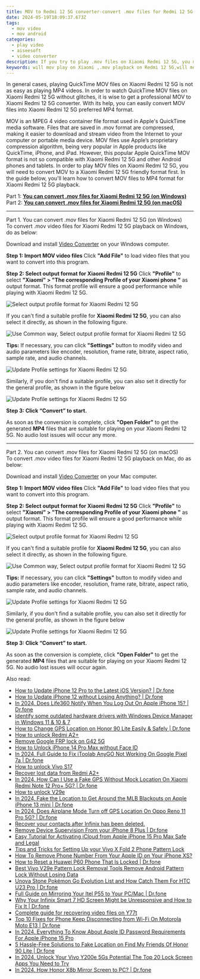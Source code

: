 ```yaml
---
title: MOV to Redmi 12 5G converter-convert .mov files for Redmi 12 5G
date: 2024-05-19T18:09:37.673Z
tags: 
  - mov video
  - mov android
categories: 
  - play video
  - aiseesoft
  - video converter
description: If you try to play .mov files on Xiaomi Redmi 12 5G, you may encounter issues one or another. That’s because .mov files don't play well on Android devices. However, this problem can be solved via converting MOV files to MP4 format. 
keywords: will mov play on Xiaomi ,.mov playback on Redmi 12 5G,will mov play on Redmi 12 5G,does mov play on Xiaomi Redmi 12 5G,watch .mov on Redmi 12 5G,play .mov on Xiaomi Redmi 12 5G,playing mov videos on phone android,mov converter for android,mov file not supported in Xiaomi Redmi 12 5G,mov to h264 converter android,mov codec vlc android,how to convert mov into h264 on android
---
```


<div class="atpl-content atpl-for-aiseesoft-video-converter play-mov-on-android">

<div class="atpl-post-description-part-1">
<div class="tpl-content-sub-paragraph-normal">
  <p>
    In general cases, playing QuickTime MOV files on Xiaomi Redmi 12 5G is not as easy as playing MP4 videos. In order to watch QuickTime MOV files on Xiaomi Redmi 12 5G without glitches, it is wise to get a professional MOV to Xiaomi Redmi 12 5G converter. With its help, you can easily convert MOV files into Xiaomi Redmi 12 5G preferred MP4 format. 
  </p>
</div>
</div>



<div class="atpl-post-description-part-2">
<div class="tpl-content-sub-paragraph-content">
  <p>
    MOV is an MPEG 4 video container file format used in Apple's QuickTime media software. Files that are saved in .mov format are compressed, making it easier to download and stream video from the Internet to your computer or portable media device. MOV files use Apple’s proprietary compression algorithm, being very popular in Apple products like QuickTime, iPhone, and iPad. However, this popular Apple QuickTime MOV format is not so compatible with Xiaomi Redmi 12 5G and other Android phones and tablets. In order to play MOV files on Xiaomi Redmi 12 5G, you will need to convert MOV to a Xiaomi Redmi 12 5G friendly format first. In the guide below, you'll learn how to convert MOV files to MP4 format for Xiaomi Redmi 12 5G playback.
  </p>
</div>
</div>

Part 1: <strong><a href="#p1">You can convert .mov files for Xiaomi Redmi 12 5G (on Windows)</a></strong>
Part 2: <strong><a href="#p2">You can convert .mov files for Xiaomi Redmi 12 5G (on macOS)</a></strong>

<!-- Part 1 -->
<a id="p1" name="p1" ></a><hr>

<div class="atpl-step-part-style">Part 1. You can convert .mov files for Xiaomi Redmi 12 5G (on Windows)</div>
To convert .mov video files for Xiaomi Redmi 12 5G playback on Windows, do as below:

Download and install <a class="atpl-step-content-a-style" href="https://tools.techidaily.com/aiseesoft-total-video-converter/" >Video Converter</a> on your Windows computer.


<strong>Step 1: Import MOV video files </strong>
Click <b>"Add File"</b> to load video files that you want to convert into this program.

<strong>Step 2: Select output format for Xiaomi Redmi 12 5G</strong>
Click <b>"Profile"</b> to select <b>"Xiaomi" > "The corresponding Profile of your Xiaomi phone "</b> as output format. This format profile will ensure a good performance while playing with Xiaomi Redmi 12 5G.

<img src="https://tools.techidaily.com/images/apps/aiseesoft/video-converter/devices/xiaomi/fv.mp4/win/profile.png" class="atpl-imgstyle" alt="Select output profile format for Xiaomi Redmi 12 5G" />

If you can't find a suitable profile for **Xiaomi Redmi 12 5G**, you can also select it directly, as shown in the following figure.

<img src="https://tools.techidaily.com/images/apps/aiseesoft/video-converter/devices/common_android/fv.mp4/win/profile.png" class="atpl-imgstyle" alt="Use Common way, Select output profile format for Xiaomi Redmi 12 5G" />

<strong>Tips:</strong>
If necessary, you can click <b>"Settings"</b> button to modify video and audio parameters like encoder, resolution, frame rate, bitrate, aspect ratio, sample rate, and audio channels. 

<img src="https://tools.techidaily.com/images/apps/aiseesoft/video-converter/devices/xiaomi/fv.mp4/win/settings.png" class="atpl-imgstyle"  alt="Update Profile settings for Xiaomi Redmi 12 5G" />

Similarly, if you don't find a suitable profile, you can also set it directly for the general profile, as shown in the figure below

<img src="https://tools.techidaily.com/images/apps/aiseesoft/video-converter/devices/common_android/fv.mp4/win/settings.png" class="atpl-imgstyle"  alt="Update Profile settings for Xiaomi Redmi 12 5G" />

<strong>Step 3: Click “Convert” to start.</strong>

As soon as the conversion is complete, click <b>"Open Folder"</b> to get the generated <b>MP4</b> files that are suitable for playing on your Xiaomi Redmi 12 5G. No audio lost issues will occur any more.

<!-- Part 2 -->
<a id="p2" name="p2"></a><hr>

<div class="atpl-step-part-style">Part 2. You can convert .mov files for Xiaomi Redmi 12 5G (on macOS)</div>
To convert .mov video files for Xiaomi Redmi 12 5G playback on Mac, do as below:

Download and install <a class="atpl-step-content-a-style" href="https://tools.techidaily.com/aiseesoft-total-video-converter/" >Video Converter</a> on your Mac computer.

<strong>Step 1: Import MOV video files </strong>
Click <b>"Add File"</b> to load video files that you want to convert into this program.

<strong>Step 2: Select output format for Xiaomi Redmi 12 5G</strong>
Click <b>"Profile"</b> to select <b>"Xiaomi" > "The corresponding Profile of your Xiaomi phone "</b> as output format. This format profile will ensure a good performance while playing with Xiaomi Redmi 12 5G.

<img src="https://tools.techidaily.com/images/apps/aiseesoft/video-converter/devices/xiaomi/fv.mp4/mac/profile.png" class="atpl-imgstyle" alt="Select output profile format for Xiaomi Redmi 12 5G" />

If you can't find a suitable profile for **Xiaomi Redmi 12 5G**, you can also select it directly, as shown in the following figure.

<img src="https://tools.techidaily.com/images/apps/aiseesoft/video-converter/devices/common_android/fv.mp4/mac/profile.png" class="atpl-imgstyle" alt="Use Common way, Select output profile format for Xiaomi Redmi 12 5G" />

<strong>Tips:</strong>
If necessary, you can click <b>"Settings"</b> button to modify video and audio parameters like encoder, resolution, frame rate, bitrate, aspect ratio, sample rate, and audio channels. 

<img src="https://tools.techidaily.com/images/apps/aiseesoft/video-converter/devices/xiaomi/fv.mp4/mac/settings.png" class="atpl-imgstyle"  alt="Update Profile settings for Xiaomi Redmi 12 5G" />

Similarly, if you don't find a suitable profile, you can also set it directly for the general profile, as shown in the figure below

<img src="https://tools.techidaily.com/images/apps/aiseesoft/video-converter/devices/common_android/fv.mp4/win/settings.png" class="atpl-imgstyle"  alt="Update Profile settings for Xiaomi Redmi 12 5G" />

<strong>Step 3: Click “Convert” to start.</strong>

As soon as the conversion is complete, click <b>"Open Folder"</b> to get the generated <b>MP4</b> files that are suitable for playing on your Xiaomi Redmi 12 5G. No audio lost issues will occur again.



<div class="atpl-post-end">
  <div class="atpl-post-device-model-description">
    
  </div>
</div>

<ins class="adsbygoogle"
     style="display:block"
     data-ad-client="ca-pub-7571918770474297"
     data-ad-slot="8358498916"
     data-ad-format="auto"
     data-full-width-responsive="true"></ins>


</div>
<ins class="adsbygoogle"
    style="display:block"
    data-ad-format="autorelaxed"
    data-ad-client="ca-pub-7571918770474297"
    data-ad-slot="1223367746"></ins>

<span class="atpl-alsoreadstyle">Also read:</span>
<div><ul>
<li><a href="https://review-topics.techidaily.com/how-to-update-iphone-12-pro-to-the-latest-ios-version-drfone-by-drfone-ios-system-repair-ios-system-repair/"><u>How to Update iPhone 12 Pro to the Latest iOS Version? | Dr.fone</u></a></li>
<li><a href="https://review-topics.techidaily.com/how-to-update-iphone-12-without-losing-anything-drfone-by-drfone-ios-system-repair-ios-system-repair/"><u>How to Update iPhone 12 without Losing Anything? | Dr.fone</u></a></li>
<li><a href="https://review-topics.techidaily.com/in-2024-does-life360-notify-when-you-log-out-on-apple-iphone-15-drfone-by-drfone-virtual-ios/"><u>In 2024, Does Life360 Notify When You Log Out On Apple iPhone 15? | Dr.fone</u></a></li>
<li><a href="https://review-topics.techidaily.com/identify-some-outdated-hardware-drivers-with-windows-device-manager-in-windows-11-and-10-and-7-by-drivereasy-guide/"><u>Identify some outdated hardware drivers with Windows Device Manager in Windows 11 & 10 & 7</u></a></li>
<li><a href="https://review-topics.techidaily.com/how-to-change-gps-location-on-honor-90-lite-easily-and-safely-drfone-by-drfone-virtual-android/"><u>How to Change GPS Location on Honor 90 Lite Easily & Safely | Dr.fone</u></a></li>
<li><a href="https://review-topics.techidaily.com/how-to-unlock-redmi-a2plus-by-drfone-android-unlock-android-unlock/"><u>How to unlock Redmi A2+</u></a></li>
<li><a href="https://review-topics.techidaily.com/remove-google-frp-lock-on-g42-5g-by-drfone-android-unlock-remove-google-frp/"><u>Remove Google FRP lock on G42 5G</u></a></li>
<li><a href="https://review-topics.techidaily.com/how-to-unlock-iphone-14-pro-max-without-face-id-by-drfone-ios-unlock-ios-unlock/"><u>How to Unlock iPhone 14 Pro Max without Face ID</u></a></li>
<li><a href="https://review-topics.techidaily.com/in-2024-full-guide-to-fix-itoolab-anygo-not-working-on-google-pixel-7a-drfone-by-drfone-virtual-android/"><u>In 2024, Full Guide to Fix iToolab AnyGO Not Working On Google Pixel 7a | Dr.fone</u></a></li>
<li><a href="https://review-topics.techidaily.com/how-to-unlock-vivo-s17-by-drfone-android-unlock-android-unlock/"><u>How to unlock Vivo S17</u></a></li>
<li><a href="https://review-topics.techidaily.com/recover-lost-data-from-redmi-a2plus-by-fonelab-android-recover-data/"><u>Recover lost data from Redmi A2+</u></a></li>
<li><a href="https://review-topics.techidaily.com/in-2024-how-can-i-use-a-fake-gps-without-mock-location-on-xiaomi-redmi-note-12-proplus-5g-drfone-by-drfone-virtual-android/"><u>In 2024, How Can I Use a Fake GPS Without Mock Location On Xiaomi Redmi Note 12 Pro+ 5G? | Dr.fone</u></a></li>
<li><a href="https://review-topics.techidaily.com/how-to-unlock-v29e-by-drfone-android-unlock-android-unlock/"><u>How to unlock V29e</u></a></li>
<li><a href="https://review-topics.techidaily.com/in-2024-fake-the-location-to-get-around-the-mlb-blackouts-on-apple-iphone-13-mini-drfone-by-drfone-virtual-ios/"><u>In 2024, Fake the Location to Get Around the MLB Blackouts on Apple iPhone 13 mini | Dr.fone</u></a></li>
<li><a href="https://review-topics.techidaily.com/in-2024-does-airplane-mode-turn-off-gps-location-on-oppo-reno-11-pro-5g-drfone-by-drfone-virtual-android/"><u>In 2024, Does Airplane Mode Turn off GPS Location On Oppo Reno 11 Pro 5G? | Dr.fone</u></a></li>
<li><a href="https://review-topics.techidaily.com/recover-your-contacts-after-infinix-has-been-deleted-by-fonelab-android-recover-contacts/"><u>Recover your contacts after Infinix has been deleted.</u></a></li>
<li><a href="https://iphone-unlock.techidaily.com/remove-device-supervision-from-your-iphone-8-plus-drfone-by-drfone-ios/"><u>Remove Device Supervision From your iPhone 8 Plus | Dr.fone</u></a></li>
<li><a href="https://activate-lock.techidaily.com/easy-tutorial-for-activating-icloud-from-apple-iphone-15-pro-max-safe-and-legal-by-drfone-ios/"><u>Easy Tutorial for Activating iCloud from Apple iPhone 15 Pro Max Safe and Legal</u></a></li>
<li><a href="https://android-unlock.techidaily.com/tips-and-tricks-for-setting-up-your-vivo-x-fold-2-phone-pattern-lock-by-drfone-android/"><u>Tips and Tricks for Setting Up your Vivo X Fold 2 Phone Pattern Lock</u></a></li>
<li><a href="https://apple-account.techidaily.com/how-to-remove-phone-number-from-your-apple-id-on-your-iphone-xs-by-drfone-ios/"><u>How To Remove Phone Number From Your Apple ID on Your iPhone XS?</u></a></li>
<li><a href="https://techidaily.com/how-to-reset-a-huawei-p60-phone-that-is-locked-drfone-by-drfone-reset-android-reset-android/"><u>How to Reset a Huawei P60 Phone That Is Locked | Dr.fone</u></a></li>
<li><a href="https://android-unlock.techidaily.com/best-vivo-v29e-pattern-lock-removal-tools-remove-android-pattern-lock-without-losing-data-by-drfone-android/"><u>Best Vivo V29e Pattern Lock Removal Tools Remove Android Pattern Lock Without Losing Data</u></a></li>
<li><a href="https://android-pokemon-go.techidaily.com/unova-stone-pokemon-go-evolution-list-and-how-catch-them-for-htc-u23-pro-drfone-by-drfone-virtual-android/"><u>Unova Stone Pokémon Go Evolution List and How Catch Them For HTC U23 Pro | Dr.fone</u></a></li>
<li><a href="https://screen-mirror.techidaily.com/full-guide-on-mirroring-your-itel-p55-to-your-pcmac-drfone-by-drfone-android/"><u>Full Guide on Mirroring Your Itel P55 to Your PC/Mac | Dr.fone</u></a></li>
<li><a href="https://howto.techidaily.com/why-your-infinix-smart-7-hd-screen-might-be-unresponsive-and-how-to-fix-it-drfone-by-drfone-fix-android-problems-fix-android-problems/"><u>Why Your Infinix Smart 7 HD Screen Might be Unresponsive and How to Fix It | Dr.fone</u></a></li>
<li><a href="https://phone-solutions.techidaily.com/complete-guide-for-recovering-video-files-on-y77t-by-fonelab-android-recover-video/"><u>Complete guide for recovering video files on Y77t</u></a></li>
<li><a href="https://howto.techidaily.com/top-10-fixes-for-phone-keep-disconnecting-from-wi-fi-on-motorola-moto-e13-drfone-by-drfone-fix-android-problems-fix-android-problems/"><u>Top 10 Fixes for Phone Keep Disconnecting from Wi-Fi On Motorola Moto E13 | Dr.fone</u></a></li>
<li><a href="https://apple-account.techidaily.com/in-2024-everything-to-know-about-apple-id-password-requirements-for-apple-iphone-15-pro-by-drfone-ios/"><u>In 2024, Everything To Know About Apple ID Password Requirements For Apple iPhone 15 Pro</u></a></li>
<li><a href="https://location-fake.techidaily.com/5-hassle-free-solutions-to-fake-location-on-find-my-friends-of-honor-90-lite-drfone-by-drfone-virtual-android/"><u>5 Hassle-Free Solutions to Fake Location on Find My Friends Of Honor 90 Lite | Dr.fone</u></a></li>
<li><a href="https://unlock-android.techidaily.com/in-2024-unlock-your-vivo-y200e-5gs-potential-the-top-20-lock-screen-apps-you-need-to-try-by-drfone-android/"><u>In 2024, Unlock Your Vivo Y200e 5Gs Potential The Top 20 Lock Screen Apps You Need to Try</u></a></li>
<li><a href="https://screen-mirror.techidaily.com/in-2024-how-honor-x8b-mirror-screen-to-pc-drfone-by-drfone-android/"><u>In 2024, How Honor X8b Mirror Screen to PC? | Dr.fone</u></a></li>
</ul></div>


